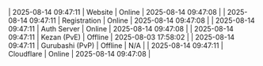 | 2025-08-14 09:47:11 | Website | Online | 2025-08-14 09:47:08 |
| 2025-08-14 09:47:11 | Registration | Online | 2025-08-14 09:47:08 |
| 2025-08-14 09:47:11 | Auth Server | Online | 2025-08-14 09:47:08 |
| 2025-08-14 09:47:11 | Kezan (PvE) | Offline | 2025-08-03 17:58:02 |
| 2025-08-14 09:47:11 | Gurubashi (PvP) | Offline | N/A |
| 2025-08-14 09:47:11 | Cloudflare | Online | 2025-08-14 09:47:08 |
